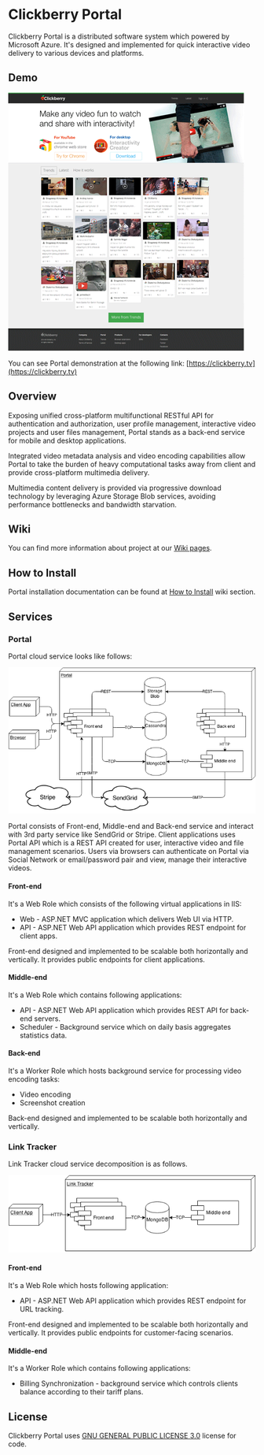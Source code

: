 # Clickberry Portal

Clickberry Portal is a distributed software system which powered by Microsoft Azure. It's designed and implemented for quick interactive video delivery to various devices and platforms.

## Demo

[![Clickberry Online](wiki/images/clickberry-online.png)](https://clickberry.tv)

You can see Portal demonstration at the following link: [https://clickberry.tv](https://clickberry.tv)

## Overview

Exposing unified cross-platform multifunctional RESTful API for authentication and authorization, user profile management, interactive video projects and user files management, Portal stands as a back-end service for mobile and desktop applications.

Integrated video metadata analysis and video encoding capabilities allow Portal to take the burden of heavy computational tasks away from client and provide cross-platform multimedia delivery.

Multimedia content delivery is provided via progressive download technology by leveraging Azure Storage Blob services, avoiding performance bottlenecks and bandwidth starvation.

## Wiki
You can find more information about project at our [Wiki pages](../../wiki).

## How to Install
Portal installation documentation can be found at [How to Install](../../wiki/How%20to%20Install) wiki section.

## Services

### Portal
Portal cloud service looks like follows:

![Portal cloud service](wiki/images/portal-components.png)

Portal consists of Front-end, Middle-end and Back-end service and interact with 3rd party service like SendGrid or Stripe.
Client applications uses Portal API which is a REST API created for user, interactive video and file management scenarios.
Users via browsers can authenticate on Portal via Social Network or email/password pair and view, manage their interactive videos.

#### Front-end
It's a Web Role which consists of the following virtual applications in IIS:

* Web - ASP.NET MVC application which delivers Web UI via HTTP.
* API - ASP.NET Web API application which provides REST endpoint for client apps.

Front-end designed and implemented to be scalable both horizontally and vertically.
It provides public endpoints for client applications.

#### Middle-end
It's a Web Role which contains following applications:

* API - ASP.NET Web API application which provides REST API for back-end servers.
* Scheduler - Background service which on daily basis aggregates statistics data.

#### Back-end
It's a Worker Role which hosts background service for processing video encoding tasks:

* Video encoding
* Screenshot creation

Back-end designed and implemented to be scalable both horizontally and vertically.

### Link Tracker
Link Tracker cloud service decomposition is as follows.

![Link Tracker cloud service](wiki/images/link-tracker-components.png)

#### Front-end
It's a Web Role which hosts following application:

* API - ASP.NET Web API application which provides REST endpoint for URL tracking.

Front-end designed and implemented to be scalable both horizontally and vertically.
It provides public endpoints for customer-facing scenarios.

#### Middle-end
It's a Worker Role which contains following applications:

* Billing Synchronization - background service which controls clients balance according to their tariff plans.

## License

Clickberry Portal uses [GNU GENERAL PUBLIC LICENSE 3.0](LICENSE) license for code.
